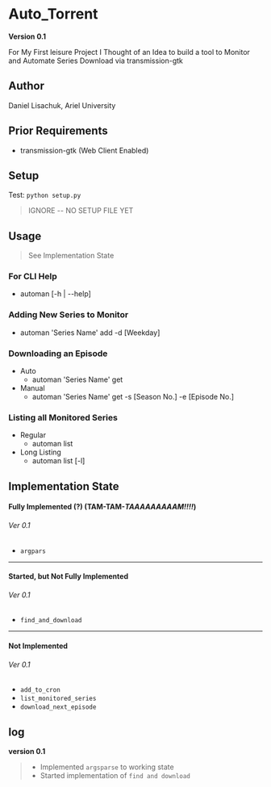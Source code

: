 # Auto_Torrent

**Version 0.1**

For My First leisure Project I Thought of an Idea to build a tool to Monitor and Automate Series Download via transmission-gtk

## Author
Daniel Lisachuk, Ariel University

## Prior Requirements
- transmission-gtk (Web Client Enabled)

## Setup
Test: `python setup.py`
>IGNORE -- NO SETUP FILE YET

## Usage
> See Implementation State
### For CLI Help
- automan [-h | --help]

### Adding New Series to Monitor
   - automan 'Series Name' add -d [Weekday]
    
### Downloading an Episode
   - Auto
        - automan 'Series Name' get
   - Manual
        - automan 'Series Name' get -s [Season No.] -e [Episode No.]

### Listing all Monitored Series
   - Regular
       - automan list 
   - Long Listing
       - automan list [-l]

## Implementation State

#### Fully Implemented (?) (TAM-TAM-_TAAAAAAAAAM!!!!_)
###### Ver 0.1
- `argpars`

---

#### Started, but Not Fully Implemented
###### Ver 0.1
- `find_and_download`

---

#### Not Implemented
###### Ver 0.1
- `add_to_cron`
- `list_monitored_series`
- `download_next_episode`

## log
**version 0.1**
> * Implemented `argsparse` to working state
> * Started implementation of `find and download`